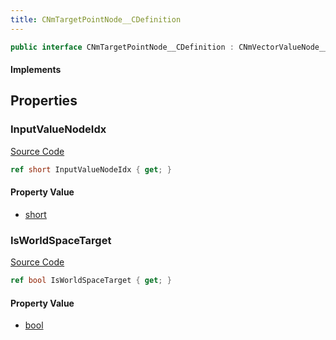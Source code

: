 ```yaml
---
title: CNmTargetPointNode__CDefinition
---
```


```csharp
public interface CNmTargetPointNode__CDefinition : CNmVectorValueNode__CDefinition, CNmValueNode__CDefinition, CNmGraphNode__CDefinition, ISchemaClass<CNmGraphNode__CDefinition>, ISchemaClass<CNmValueNode__CDefinition>, ISchemaClass<CNmVectorValueNode__CDefinition>, ISchemaClass<CNmTargetPointNode__CDefinition>, ISchemaField, ISchemaClass, INativeHandle
```

#### Implements

## Properties

### InputValueNodeIdx

[Source Code](https://github.com/swiftly-solution/swiftlys2/blob/main/managed/src/SwiftlyS2.Generated/Schemas/Interfaces/CNmTargetPointNode__CDefinition.cs#L17)

```csharp
ref short InputValueNodeIdx { get; }
```

#### Property Value

- [short](https://learn.microsoft.com/dotnet/api/system.int16)

### IsWorldSpaceTarget

[Source Code](https://github.com/swiftly-solution/swiftlys2/blob/main/managed/src/SwiftlyS2.Generated/Schemas/Interfaces/CNmTargetPointNode__CDefinition.cs#L19)

```csharp
ref bool IsWorldSpaceTarget { get; }
```

#### Property Value

- [bool](https://learn.microsoft.com/dotnet/api/system.boolean)

